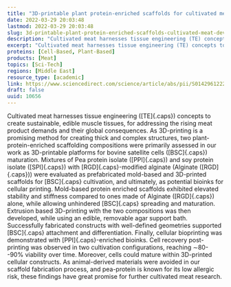 ```yaml
---
title: "3D-printable plant protein-enriched scaffolds for cultivated meat development"
date: 2022-03-29 20:03:48
lastmod: 2022-03-29 20:03:48
slug: 3d-printable-plant-protein-enriched-scaffolds-cultivated-meat-development
description: "Cultivated meat harnesses tissue engineering (TE) concepts to create sustainable, edible muscle tissues, for addressing the rising meat product demands and their global consequences. As 3D-printing is a promising method for creating thick and complex structures, two plant-protein-enriched scaffolding compositions were primarily assessed in our work as 3D-printable platforms for bovine satellite cells (BSC) maturation."
excerpt: "Cultivated meat harnesses tissue engineering (TE) concepts to create sustainable, edible muscle tissues, for addressing the rising meat product demands and their global consequences. As 3D-printing is a promising method for creating thick and complex structures, two plant-protein-enriched scaffolding compositions were primarily assessed in our work as 3D-printable platforms for bovine satellite cells (BSC) maturation."
proteins: [Cell-Based, Plant-Based]
products: [Meat]
topics: [Sci-Tech]
regions: [Middle East]
resource_type: [academic]
link: https://www.sciencedirect.com/science/article/abs/pii/S0142961222001260
draft: false
uuid: 10656
---
```

Cultivated meat harnesses tissue engineering ([TE]{.caps}) concepts to
create sustainable, edible muscle tissues, for addressing the rising
meat product demands and their global consequences. As 3D-printing is a
promising method for creating thick and complex structures, two
plant-protein-enriched scaffolding compositions were primarily assessed
in our work as 3D-printable platforms for bovine satellite cells
([BSC]{.caps}) maturation. Mixtures of Pea protein isolate
([PPI]{.caps}) and soy protein isolate ([SPI]{.caps}) with
[RGD]{.caps}-modified alginate (Alginate ([RGD]{.caps})) were evaluated
as prefabricated mold-based and 3D-printed scaffolds for [BSC]{.caps}
cultivation, and ultimately, as potential bioinks for cellular printing.
Mold-based protein enriched scaffolds exhibited elevated stability and
stiffness compared to ones made of Alginate ([RGD]{.caps}) alone, while
allowing unhindered [BSC]{.caps} spreading and maturation. Extrusion
based 3D-printing with the two compositions was then developed, while
using an edible, removable agar support bath. Successfully fabricated
constructs with well-defined geometries supported [BSC]{.caps}
attachment and differentiation. Finally, cellular bioprinting was
demonstrated with [PPI]{.caps}-enriched bioinks. Cell recovery
post-printing was observed in two cultivation configurations, reaching
∼80--90% viability over time. Moreover, cells could mature within
3D-printed cellular constructs. As animal-derived materials were avoided
in our scaffold fabrication process, and pea-protein is known for its
low allergic risk, these findings have great promise for further
cultivated meat research.
